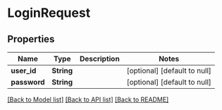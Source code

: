 # LoginRequest

## Properties
Name | Type | Description | Notes
------------ | ------------- | ------------- | -------------
**user_id** | **String** |  | [optional] [default to null]
**password** | **String** |  | [optional] [default to null]

[[Back to Model list]](../README.md#documentation-for-models) [[Back to API list]](../README.md#documentation-for-api-endpoints) [[Back to README]](../README.md)


